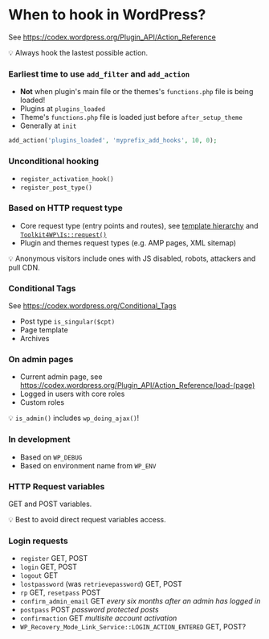 # When to hook in WordPress?

See https://codex.wordpress.org/Plugin_API/Action_Reference

:bulb: Always hook the lastest possible action.

### Earliest time to use `add_filter` and `add_action`

- **Not** when plugin's main file or the themes's `functions.php` file is being loaded!
- Plugins at `plugins_loaded`
- Theme's `functions.php` file is loaded just before `after_setup_theme`
- Generally at `init`

```php
add_action('plugins_loaded', 'myprefix_add_hooks', 10, 0);
```

### Unconditional hooking

- `register_activation_hook()`
- `register_post_type()`

### Based on HTTP request type

- Core request type (entry points and routes),
  see [template hierarchy](https://wphierarchy.com/) and
  [`Toolkit4WP\Is::request()`](https://github.com/szepeviktor/Toolkit4WP/blob/master/src/Is.php#L64-L117)
- Plugin and themes request types (e.g. AMP pages, XML sitemap)

:bulb: Anonymous visitors include ones with JS disabled, robots, attackers and pull CDN.

### Conditional Tags

See https://codex.wordpress.org/Conditional_Tags

- Post type `is_singular($cpt)`
- Page template
- Archives

### On admin pages

- Current admin page, see https://codex.wordpress.org/Plugin_API/Action_Reference/load-(page)
- Logged in users with core roles
- Custom roles

:bulb: `is_admin()` includes `wp_doing_ajax()`!

### In development

- Based on `WP_DEBUG`
- Based on environment name from `WP_ENV`

### HTTP Request variables

GET and POST variables.

:bulb: Best to avoid direct request variables access.

### Login requests

- `register` GET, POST
- `login` GET, POST
- `logout` GET
- `lostpassword` (was `retrievepassword`) GET, POST
- `rp` GET, `resetpass` POST
- `confirm_admin_email` GET _every six months after an admin has logged in_
- `postpass` POST _password protected posts_
- `confirmaction` GET _multisite account activation_
- `WP_Recovery_Mode_Link_Service::LOGIN_ACTION_ENTERED` GET, POST?
